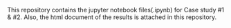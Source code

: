 This repository contains the jupyter notebook files(.ipynb) for Case study #1 & #2.
Also, the html document of the results is attached in this repository.
